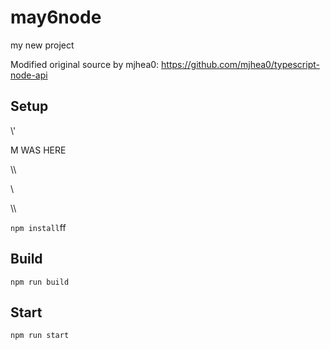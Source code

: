 # may6node

my new project

Modified original source by mjhea0: https://github.com/mjhea0/typescript-node-api

## Setup















\\\'






M WAS HERE

















































\\\

































\\








\\\






























`npm install`ff












## Build







`npm run build`





## Start

`npm run start`


